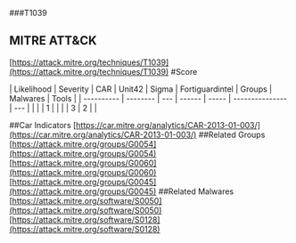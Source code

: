 ###T1039
## MITRE ATT&CK
[https://attack.mitre.org/techniques/T1039](https://attack.mitre.org/techniques/T1039)
#Score

| Likelihood | Severity | CAR | Unit42 | Sigma | Fortiguardintel | Groups | Malwares | Tools |
| ---------- | -------- | --- | ------ | ----- | --------------- | ---  |
 |   |   | 1 |   |   |   | 3 | 2 |   |

##Car Indicators
[https://car.mitre.org/analytics/CAR-2013-01-003/](https://car.mitre.org/analytics/CAR-2013-01-003/)
[]()
##Related Groups
[https://attack.mitre.org/groups/G0054](https://attack.mitre.org/groups/G0054)
[https://attack.mitre.org/groups/G0060](https://attack.mitre.org/groups/G0060)
[https://attack.mitre.org/groups/G0045](https://attack.mitre.org/groups/G0045)
[]()
##Related Malwares
[https://attack.mitre.org/software/S0050](https://attack.mitre.org/software/S0050)
[https://attack.mitre.org/software/S0128](https://attack.mitre.org/software/S0128)
[]()
